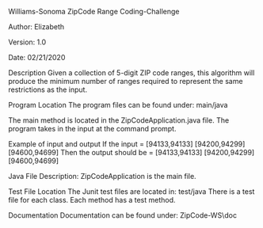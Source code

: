Williams-Sonoma ZipCode Range Coding-Challenge

Author: Elizabeth

Version: 1.0

Date: 02/21/2020

Description
Given a collection of 5-digit ZIP code ranges, this algorithm will produce the
minimum number of ranges required to represent the same restrictions as the input.

Program Location
The program files can be found under: main/java

The main method is located in the ZipCodeApplication.java file.
The program takes in the input at the command prompt.

Example of input and output
If the input = [94133,94133] [94200,94299] [94600,94699]
Then the output should be = [94133,94133] [94200,94299] [94600,94699]

Java File Description:
ZipCodeApplication is the main file.

Test File Location
The Junit test files are located in: test/java
There is a test file for each class. Each method has a test method.

Documentation
Documentation can be found under: ZipCode-WS\doc